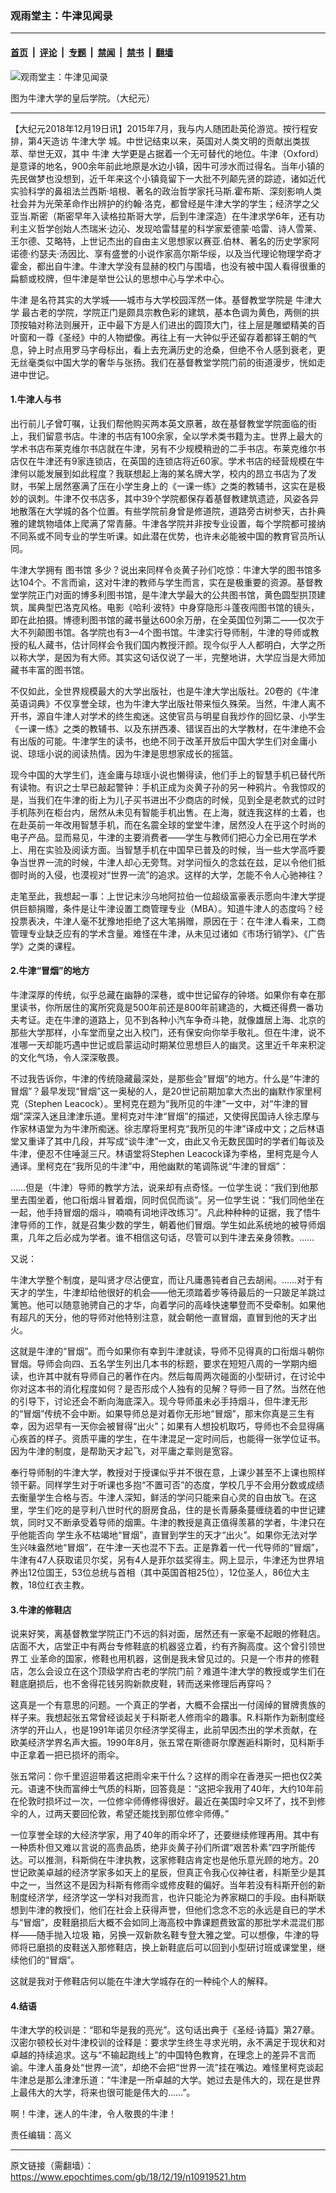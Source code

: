 ### 观雨堂主：牛津见闻录

---

#### [首页](../../../..?n10919521) &nbsp;|&nbsp; [评论](../../../../../epoch-comment?n10919521) &nbsp;|&nbsp; [专题](../../../../../epoch-special?n10919521) &nbsp;|&nbsp; [禁闻](../../../../../epoch-news?n10919521) &nbsp;|&nbsp; [禁书](../../../../../books?n10919521) &nbsp;|&nbsp; [翻墙](https://github.com/gfw-breaker/nogfw/blob/master/README.md?n10919521)


<div><img alt="观雨堂主：牛津见闻录" class="attachment-djy_600_400 size-djy_600_400 wp-post-image" src="https://i.epochtimes.com/assets/uploads/2006/05/60502135703391-600x400.jpg"/>
<div class="caption">
 <p>
  图为牛津大学的皇后学院。（大纪元）
 </p>
</div></div><hr/><div class="post_content" id="artbody" itemprop="articleBody">
 <!-- article content begin -->
 <p>
  【大纪元2018年12月19日讯】2015年7月，我与内人随团赴英伦游览。按行程安排，第4天造访
  <ok href="https://www.epochtimes.com/gb/tag/%E7%89%9B%E6%B4%A5%E5%A4%A7%E5%AD%A6.html">
   牛津大学
  </ok>
  城。中世记结束以来，英国对人类文明的贡献出类拔萃、举世无双，其中
  <ok href="https://www.epochtimes.com/gb/tag/%E7%89%9B%E6%B4%A5.html">
   牛津
  </ok>
  大学更是占据着一个无可替代的地位。牛津（Oxford）是意译的地名，900余年前此地原是水边小镇，因牛可涉水而过得名。当年小镇的先民做梦也没想到，近千年来这个小镇竟留下一大批不列颠先贤的踪迹，诸如近代实验科学的鼻祖法兰西斯‧培根、著名的政治哲学家托马斯.霍布斯、深刻影响人类社会并为光荣革命作出辨护的约翰‧洛克，都曾经是牛津大学的学生；经济学之父亚当.斯密（斯密早年入读格拉斯哥大学，后到牛津深造）在牛津求学6年，还有功利主义哲学创始人杰瑞米‧边沁、发现哈雷彗星的科学家爱德蒙‧哈雷、诗人雪莱、王尔德、艾略特，上世记杰出的自由主义思想家以赛亚.伯林、著名的历史学家阿诺德‧约瑟夫‧汤因比、享有盛誉的小说作家高尔斯华绥，以及当代理论物理学奇才霍金，都出自牛津。牛津大学没有显赫的校门与围墙，也没有被中国人看得很重的扁额或校牌，但牛津是举世公认的思想中心与学术中心。
 </p>
 <p>
  <ok href="https://www.epochtimes.com/gb/tag/%E7%89%9B%E6%B4%A5.html">
   牛津
  </ok>
  是名符其实的大学城——城市与大学校园浑然一体。基督教堂学院是
  <ok href="https://www.epochtimes.com/gb/tag/%E7%89%9B%E6%B4%A5%E5%A4%A7%E5%AD%A6.html">
   牛津大学
  </ok>
  最古老的学院，学院正门是颇具宗教色彩的建筑，基本色调为黄色，两侧的拱顶按轴对称法则展开，正中最下方是人们进出的圆顶大门，往上层是雕塑精美的百叶窗和一尊《圣经》中的人物塑像。再往上有一大钟似乎还留存着都铎王朝的气息，钟上时点用罗马字母标出，看上去充满历史的沧桑，但绝不令人感到衰老，更无丝毫类似中国大学的奢华与张扬。我们在基督教堂学院门前的街道漫步，恍如走进中世记。
 </p>
 <h4>
  1.牛津人与书
 </h4>
 <p>
  出行前儿子曾叮嘱，让我们帮他购买两本英文原著，故在基督教堂学院面临的街上，我们留意书店。牛津的书店有100余家，全以学术类书籍为主。世界上最大的学术书店布莱克维尔书店就在牛津，另有不少规模稍逊的二手书店。布莱克维尔书店仅在牛津还有9家连锁店，在英国的连锁店将近60家。学术书店的经营规模在牛津何以能发展到如此程度？我联想起上海的某名牌大学，校内的昂立书店为了发财，书架上居然塞满了压在小学生身上的《一课一练》之类的教辅书，这实在是极妙的讽刺。牛津不仅书店多，其中39个学院都保存着基督教建筑遗迹，风姿各异地散落在大学城的各个位置。有些学院前身曾是修道院，道路旁古树参天，古扑典雅的建筑物墙体上爬满了常青藤。牛津各学院并非按专业设置，每个学院都可接纳不同系或不同专业的学生听课。如此潜在优势，也许未必能被中国的教育官员所认同。
 </p>
 <p>
  牛津大学拥有
  <ok href="https://www.epochtimes.com/gb/tag/%E5%9B%BE%E4%B9%A6%E9%A6%86.html">
   图书馆
  </ok>
  多少？说出来同样令炎黄子孙们吃惊：牛津大学的图书馆多达104个。不言而谕，这对牛津的教师与学生而言，实在是极重要的资源。基督教堂学院正门对面的博多利图书馆，是牛津大学最大的公共图书馆，黄色圆型拱顶建筑，属典型巴洛克风格。电影《哈利‧波特》中身穿隐形斗蓬夜闯图书馆的镜头，即在此拍摄。博德利图书馆的藏书量达600余万册，在全英国位列第二——仅次于大不列颠图书馆。各学院也有3—4个图书馆。牛津实行导师制，牛津的导师或教授的私人藏书，估计同样会令我们国内教授汗颜。现今似乎人人都明白，大学之所以称大学，是因为有大师。其实这句话仅说了一半，完整地讲，大学应当是大师加藏书丰富的图书馆。
 </p>
 <p>
  不仅如此，全世界规模最大的大学出版社，也是牛津大学出版社。20卷的《牛津英语词典》不仅享誉全球，也为牛津大学出版社带来恒久殊荣。当然，牛津人离不开书，源自牛津人对学术的终生痴迷。这使官员与明星自我炒作的回忆录、小学生《一课一练》之类的教辅书、以及东拼西凑、错误百出的大学教材，在牛津绝不会有出版的可能。牛津学生的读书，也绝不同于改革开放后中国大学生们对金庸小说、琼瑶小说的阅读热情。因为牛津是思想家成长的摇篮。
 </p>
 <p>
  现今中国的大学生们，连金庸与琼瑶小说也懒得读，他们手上的智慧手机已替代所有读物。有识之士早已敲起警钟：手机正成为炎黄子孙的另一种鸦片。令我惊叹的是，当我们在牛津的街上为儿子买书进出不少商店的时候，见到全是老款式的过时手机陈列在柜台内，居然从未见有智能手机出售。在上海，就连我这样的土着，也在赴英前一年改用智慧手机，而在名震全球的堂堂牛津，居然没人在乎这个时尚的电子产品。显而易见，牛津的主要消费者——学生与教师们把心力全已用在学术上、用在实验及阅读方面。当智慧手机在中国早已普及的时候，当一些大学高呼要争当世界一流的时候，牛津人却心无旁骛。对学问恒久的念兹在兹，足以令他们抵御时尚的入侵，也漠视对“世界一流”的追求。这样的大学，怎能不令人心驰神往？
 </p>
 <p>
  走笔至此，我想起一事：上世记末沙乌地阿拉伯一位超级富豪表示愿向牛津大学提供巨额捐赠，条件是让牛津设置工商管理专业（MBA）。知道牛津人的态度吗？经投票表决，牛津人毫不犹豫地拒绝了这大笔捐赠，原因在于：在牛津人看来，工商管理专业缺乏应有的学术含量。难怪在牛津，从未见过诸如《市场行销学》、《广告学》之类的课程。
 </p>
 <h4>
  2.牛津“冒烟”的地方
 </h4>
 <p>
  牛津深厚的传统，似乎总藏在幽静的深巷，或中世记留存的钟塔。如果你有幸在那里读书，你所居住的寓所究竟是500年前还是800年前建造的，大概还得费一番功夫考证。走在牛津的道路上，见不到各种小汽车争奇斗艳，就像雄居上海、北京的那些大学那样，小车堂而皇之出入校门，还有保安向你举手敬礼。但在牛津，说不准哪一天却能巧遇中世记或启蒙运动时期某位思想巨人的幽灵。这里近千年来积淀的文化气场，令人深深敬畏。
 </p>
 <p>
  不过我告诉你，牛津的传统隐藏最深处，是那些会“冒烟”的地方。什么是“牛津的冒烟”？最早发现“冒烟”这一奥秘的人，是20世记前期加拿大杰出的幽默作家里柯克（Stephen Leacock）。里柯克在题为“我所见的牛津”一文中，对“牛津的冒烟”深深入迷且津津乐道。里柯克对牛津“冒烟”的描述，又使得民国诗人徐志摩与作家林语堂为为牛津所痴迷。徐志摩将里柯克“我所见的牛津”译成中文；之后林语堂又重译了其中几段，并写成“谈牛津”一文，由此又令无数民国时的学者们每谈及牛津，便忍不住唾涎三尺。林语堂将Stephen Leacock译为李格，里柯克是今人通译。里柯克在“我所见的牛津”中，用他幽默的笔调陈说“牛津的冒烟”：
 </p>
 <p>
  ……但是（牛津）导师的教学方法，说来却有点奇怪。一位学生说：“我们到他那里去围坐着，他口衔烟斗冒着烟，同时侃侃而谈”。另一位学生说：“我们同他坐在一起，他手持冒烟的烟斗，喃喃有词地评改练习”。凡此种种种的证据，我了悟牛津导师的工作，就是召集少数的学生，朝着他们冒烟。学生如此系统地的被导师烟熏，几年之后必成为学者。谁不相信这句话，尽管可以到牛津去亲身领教。……
 </p>
 <p>
  又说：
 </p>
 <p>
  牛津大学整个制度，是叫贤才尽沾便宜，而让凡庸愚钝者自己去胡闹。……对于有天才的学生，牛津却给他很好的机会——他无须踏着步等待最后的一只跛足羊跳过篱笆。他可以随意驰骋自己的才华，向着学问的高峰快速攀登而不受牵制。如果他有超凡的天分，他的导师对他特别注意，就会朝他一直冒烟，直冒到他的天才出火。
 </p>
 <p>
  这就是牛津的“冒烟”。而今如果你有幸到牛津就读，导师不见得真的口衔烟斗朝你冒烟。导师会向四、五名学生列出几本书的标题，要求在短短八周的一学期内细读，也许其中就有导师自己的著作在内。然后每周两次碰面的小型研讨，在讨论中你对这本书的消化程度如何？是否形成个人独有的见解？导师一目了然。当然在他的引导下，讨论还会不断向海底深入。现今导师虽未必手持烟斗，但牛津无形的“冒烟”传统不会中断。如果导师总是对着你无形地“冒烟”，那末你真是三生有幸，因为迟早有一天你会被冒得“出火”；如果有人想投机取巧，导师也不会显得痛心疾首的样子。资质平庸的学生，在牛津混足一定时间后，也能得一张学位证书。因为牛津的制度，是帮助天才起飞，对平庸之辈则是宽容。
 </p>
 <p>
  奉行导师制的牛津大学，教授对于授课似乎并不很在意，上课少甚至不上课也照样领干薪。同样学生对于听课也多抱“不置可否”的态度，学校几乎不会用分数或成绩去衡量学生合格与否。牛津人深知，鲜活的学问只能来自心灵的自由放飞。在这里，学生们吃的是亨利八世时代的厨房食品，住的是长青藤条蔓缠绕着的中世记建筑，同时又不断承受着导师的烟熏。牛津的教授是真正值得羡慕的学者，牛津只在乎他能否向 学生永不枯竭地“冒烟”，直冒到学生的天才“出火”。如果你无法对学生兴味盎然地“冒烟”，在牛津一天也混不下去。正是靠着一代一代导师的“冒烟”，牛津有47人获取诺贝尔奖，另有4人是菲尔兹奖得主。网上显示，牛津还为世界培养出12位国王，53位总统与首相（其中英国首相25位），12位圣人，86位大主教，18位红衣主教。
 </p>
 <h4>
  3.牛津的修鞋店
 </h4>
 <p>
  说来好笑，离基督教堂学院正门不远的斜对面，居然还有一家毫不起眼的修鞋店。店面不大，店堂正中有两台专修鞋底的机器竖立着，约有齐胸高度。这个曾引领世界工 业革命的国家，修鞋也用机器，这倒是我未曾见过的。只是一个市井的修鞋店，怎么会设立在这个顶级学府古老的学院门前？难道牛津大学的教授或学生们在鞋底磨损后，也不舍得花钱另购新款皮鞋，转而送来修理后再穿吗？
 </p>
 <p>
  这真是一个有意思的问题。一个真正的学者，大概不会摆出一付阔绰的冒牌贵族的样子来。我想起张五常曾经谈起关于科斯老人修雨伞的趣事。R.科斯作为新制度经济学的开山人，也是1991年诺贝尔经济学奖得主，此前早因杰出的学术贡献，在欧美经济学界名声大振。1990年8月，张五常在斯德哥尔摩邂逅科斯时，见科斯手中正拿着一把已损坏的雨伞。
 </p>
 <p>
  张五常问：你千里迢迢带着这把雨伞来干什么？这样的雨伞在香港买一把也仅2美元。语速不快而富绅士气质的科斯，回答竟是：“这把伞我用了40年，大约10年前在伦敦时损坏过一次，一位修伞师傅修得很好。最近在美国时伞又坏了，找不到修伞的人，过两天要回伦敦，希望还能找到那位修伞师傅。”
 </p>
 <p>
  一位享誉全球的大经济学家，用了40年的雨伞坏了，还要继续修理再用。其中有一种质朴但又难以言说的高贵品质，绝非炎黄子孙们所谓“艰苦朴素”四字所能传达。可以推测，科斯倘在牛津执教，这家修鞋店肯定也是他乐意光顾的地方。20世记欧美卓越的经济学家多如天上的星辰，但真正令我心仪神往者，科斯至少是其中之一，当然这不是因为科斯有修雨伞或修皮鞋的偏好。当年若没有科斯开创的新制度经济学，经济学这一学科对我而言，也许只能沦为养家糊口的手段。由科斯联想到牛津的教授们，他们在社会上获得声誉，但他们念念不忘的永远是自已的学术与“冒烟”，皮鞋磨损后大概不会如同上海高校中靠课题费致富的那批学术混混们那样——随手抛入垃圾 箱，另换一双新款名鞋专登大雅之堂。可以想像，牛津的导师将已磨损的皮鞋送入那修鞋店，换上新鞋底后可以回到小型研讨班或课堂里，继续他们的“冒烟”。
 </p>
 <p>
  这就是我对于修鞋店何以能在牛津大学城存在的一种纯个人的解释。
 </p>
 <h4>
  4.结语
 </h4>
 <p>
  牛津大学的校训是：“耶和华是我的亮光”。这句话出典于《圣经‧诗篇》第27章。汉密尔顿校长对牛津校训的诠释是：要求学生终生寻求光明，永不满足于现状和对卓越的持续追求。这与“不输起跑线上”的中国特色教育，在理念上的差异不言而谕。牛津人虽身处“世界一流”，却绝不会把“世界一流”挂在嘴边。难怪里柯克谈起牛津总是那么津津乐道：“牛津是一所卓越的大学。她过去是伟大的，现在是世界上最伟大的大学，将来也很可能是伟大的……”。
 </p>
 <p>
  啊！牛津，迷人的牛津，令人敬畏的牛津！
 </p>
 <p>
  责任编辑：高义
 </p>
 <!-- article content end -->
 <div id="below_article_ad">
 </div>
</div>


---

原文链接（需翻墙）：https://www.epochtimes.com/gb/18/12/19/n10919521.htm